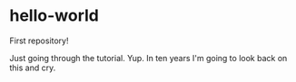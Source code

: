 # hello-world
First repository!

Just going through the tutorial. Yup. In ten years I'm going to look back on this and cry. 
